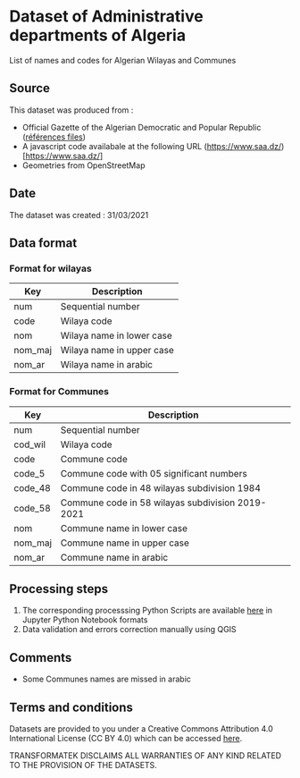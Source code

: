 # Dataset of Administrative departments of Algeria 
List of names and codes for Algerian Wilayas and Communes 

## Source 

This dataset was produced from : 

* Official Gazette of the Algerian Democratic and Popular Republic ([références files](./ref)) 
* A javascript code availabale at the following URL (https://www.saa.dz/)[https://www.saa.dz/]
* Geometries from OpenStreetMap 

## Date 

The dataset was created : 31/03/2021 

## Data format 

### Format for wilayas 

| Key     | Description | 
| ------- | -----------------------|
| num     | Sequential number |
| code    | Wilaya code |
| nom     | Wilaya name in lower case  |
| nom_maj | Wilaya name in upper case  |
| nom_ar  | Wilaya name in arabic  |

### Format for Communes 

| Key          | Description | 
| ------------ | -----------------------|
| num          | Sequential number |
| cod_wil      | Wilaya code |
| code         | Commune code |
| code_5       | Commune code with 05 significant numbers |
| code_48      | Commune code in 48 wilayas subdivision  1984 |
| code_58      | Commune code in 58 wilayas subdivision  2019-2021 |
| nom          | Commune name in lower case  |
| nom_maj      | Commune name in upper case  |
| nom_ar       | Commune name in arabic  |

## Processing steps

1. The corresponding processsing Python Scripts are available [here](../scripts) in Jupyter Python Notebook formats
1. Data validation and errors correction manually using QGIS

## Comments

* Some Communes names are missed in arabic

## Terms and conditions

Datasets are provided to you under a Creative Commons Attribution 4.0 International License (CC BY 4.0) which can be accessed [here](https://creativecommons.org/licenses/by/4.0/).

TRANSFORMATEK DISCLAIMS ALL WARRANTIES OF ANY KIND RELATED TO THE PROVISION OF THE DATASETS.